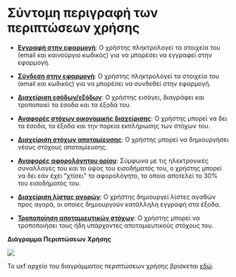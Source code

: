 <h1>Σύντομη περιγραφή των περιπτώσεων χρήσης</h1>

* [__Εγγραφή στην εφαρμογή__](https://gitlab.com/softeng-2019-20/fin-assistant/-/blob/master/requirements/use%20cases/uc6-%CE%95%CE%B3%CE%B3%CF%81%CE%B1%CF%86%CE%AE%20%CF%83%CF%84%CE%B7%CE%BD%20%CE%B5%CF%86%CE%B1%CF%81%CE%BC%CE%BF%CE%B3%CE%AE.md): Ο χρήστης πληκτρολογεί τα στοιχεία του (email και καινούργιο κωδικός) για να μπορέσει να εγγραφεί στην εφαρμογή.

* [__Σύνδεση στην εφαρμογή__](https://gitlab.com/softeng-2019-20/fin-assistant/-/blob/master/requirements/use%20cases/uc7-%CE%A3%CF%8D%CE%BD%CE%B4%CE%B5%CF%83%CE%B7%20%CF%83%CF%84%CE%B7%CE%BD%20%CE%B5%CF%86%CE%B1%CF%81%CE%BC%CE%BF%CE%B3%CE%AE.md): Ο χρήστης πληκτρολογεί τα στοιχεία του (email και κωδικός) για να μπορέσει να συνδεθεί στην εφαρμογή.

* [__Διαχείριση εσόδων/εξόδων__](https://gitlab.com/softeng-2019-20/fin-assistant/-/blob/master/requirements/use%20cases/uc3-%CE%94%CE%B9%CE%B1%CF%87%CE%B5%CE%AF%CF%81%CE%B9%CF%83%CE%B7%20%CE%B5%CF%83%CF%8C%CE%B4%CF%89%CE%BD-%CE%B5%CE%BE%CF%8C%CE%B4%CF%89%CE%BD.md): Ο χρήστης εισάγει, διαγράφει και τροποποιεί τα έσοδα και τα έξοδά του.

* [__Αναφορές στόχων οικονομικής διαχείρισης__](https://gitlab.com/softeng-2019-20/fin-assistant/-/blob/master/requirements/use%20cases/uc2-%CE%91%CE%BD%CE%B1%CF%86%CE%BF%CF%81%CE%AD%CF%82%20%CF%83%CF%84%CF%8C%CF%87%CF%89%CE%BD%20%CE%BF%CE%B9%CE%BA%CE%BF%CE%BD%CE%BF%CE%BC%CE%B9%CE%BA%CE%AE%CF%82%20%CE%B4%CE%B9%CE%B1%CF%87%CE%B5%CE%AF%CF%81%CE%B9%CF%83%CE%B7%CF%82.md): Ο χρήστης μπορεί να δει τα έσοδα, τα έξοδα και την πορεία εκπλήρωσης των στόχων του.

* [__Διαχείριση στόχων αποταμίευσης__](https://gitlab.com/softeng-2019-20/fin-assistant/-/blob/master/requirements/use%20cases/uc5-%CE%94%CE%B9%CE%B1%CF%87%CE%B5%CE%AF%CF%81%CE%B9%CF%83%CE%B7%20%CF%83%CF%84%CF%8C%CF%87%CF%89%CE%BD%20%CE%B1%CF%80%CE%BF%CF%84%CE%B1%CE%BC%CE%AF%CE%B5%CF%85%CF%83%CE%B7%CF%82.md): Ο χρήστης μπορεί να δημιουργήσει νέους στόχους αποταμίευσης.

* [__Αναφορές αφορολόγητου ορίου__](https://gitlab.com/softeng-2019-20/fin-assistant/-/blob/master/requirements/use%20cases/uc1-%CE%91%CE%BD%CE%B1%CF%86%CE%BF%CF%81%CE%AD%CF%82%20%CE%B1%CF%86%CE%BF%CF%81%CE%BF%CE%BB%CF%8C%CE%B3%CE%B7%CF%84%CE%BF%CF%85%20%CE%BF%CF%81%CE%AF%CE%BF%CF%85.md): Σύμφωνα με τις ηλεκτρονικές συναλλαγές του και το ύψος του εισοδήματός του, ο χρήστης μπορεί να δει εάν έχει "χτίσει" το αφορολόγητο, το οποίο αποτελεί το 30% του εισοδήματός του.

* [__Διαχείριση λίστας αγορών__](https://gitlab.com/softeng-2019-20/fin-assistant/-/blob/master/requirements/use%20cases/uc4-%CE%94%CE%B9%CE%B1%CF%87%CE%B5%CE%AF%CF%81%CE%B9%CF%83%CE%B7%20%CE%BB%CE%AF%CF%83%CF%84%CE%B1%CF%82%20%CE%B1%CE%B3%CE%BF%CF%81%CF%8E%CE%BD.md): Ο χρήστης δημιουργεί λίστες αγαθών προς αγορά, οι οποίες δημιουργούν κατάλληλη εγγραφή στα έξοδα.

* [__Τροποποίηση αποταμιευτικών στόχων__](https://gitlab.com/softeng-2019-20/fin-assistant/-/blob/master/requirements/use%20cases/uc8-%CE%A4%CF%81%CE%BF%CF%80%CE%BF%CF%80%CE%BF%CE%AF%CE%B7%CF%83%CE%B7%20%CE%B1%CF%80%CE%BF%CF%84%CE%B1%CE%BC%CE%B9%CE%B5%CF%85%CF%84%CE%B9%CE%BA%CF%8E%CE%BD%20%CF%83%CF%84%CF%8C%CF%87%CF%89%CE%BD.md): Ο χρήστης μπορεί να τροποποιήσει τους ήδη υπάρχοντες αποταμιευτικούς στόχους του.


**Διάγραμμα Περιπτώσεων Χρήσης**

![](https://gitlab.com/softeng-2019-20/fin-assistant/-/blob/master/diagrams/use%20case.jpg)

<!--Η εικόνα του διαγράμματος περιπτώσεων χρήσης βρίσκεται [εδώ](https://gitlab.com/softeng-2019-20/fin-assistant/-/blob/master/diagrams/use%20case.jpg).-->

Το uxf αρχείο του διαγράμματος περιπτώσεων χρήσης βρίσκεται [εδώ](https://gitlab.com/softeng-2019-20/fin-assistant/-/blob/master/diagrams/use%20case.uxf).

